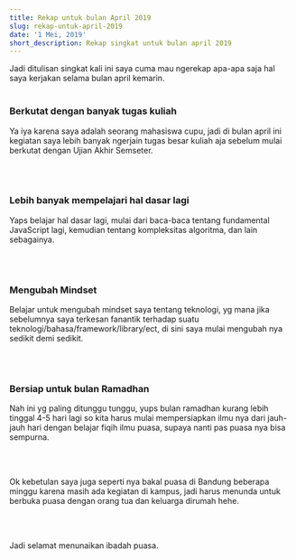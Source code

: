 ```yaml
---
title: Rekap untuk bulan April 2019
slug: rekap-untuk-april-2019
date: '1 Mei, 2019'
short_description: Rekap singkat untuk bulan april 2019
---
```


Jadi ditulisan singkat kali ini saya cuma mau ngerekap apa-apa saja hal saya kerjakan selama bulan april kemarin.
<br/> <br/>

<h3> Berkutat dengan banyak tugas kuliah </h3>
<p>
Ya iya karena saya adalah seorang mahasiswa cupu, jadi di bulan april ini kegiatan saya lebih banyak ngerjain tugas besar kuliah aja sebelum mulai berkutat dengan Ujian Akhir Semseter.
</p>
<br> <br>

<h3> Lebih banyak mempelajari hal dasar lagi </h3>
<p>
Yaps belajar hal dasar lagi, mulai dari baca-baca tentang fundamental JavaScript lagi, kemudian tentang kompleksitas algoritma, dan lain sebagainya.
</p>
<br> <br/>

<h3> Mengubah Mindset </h3>
<p>
Belajar untuk mengubah mindset saya tentang teknologi, yg mana jika sebelumnya saya terkesan fanantik terhadap suatu teknologi/bahasa/framework/library/ect, di sini saya mulai mengubah nya sedikit demi sedikit.
</p>
<br><br/>

<h3> Bersiap untuk bulan Ramadhan </h3>
<p>
Nah ini yg paling ditunggu tunggu, yups bulan ramadhan kurang lebih tinggal 4-5 hari lagi so kita harus mulai mempersiapkan ilmu nya dari jauh-jauh hari dengan belajar fiqih ilmu puasa, supaya nanti pas puasa nya bisa sempurna.
</p>
<br/> <br/>

<p>
Ok kebetulan saya juga seperti nya bakal puasa di Bandung beberapa minggu karena masih ada kegiatan di kampus, jadi harus menunda untuk berbuka puasa dengan orang tua dan keluarga dirumah hehe.
</p>
<br/><br/>

Jadi selamat menunaikan ibadah puasa.
<br/> <br/>


